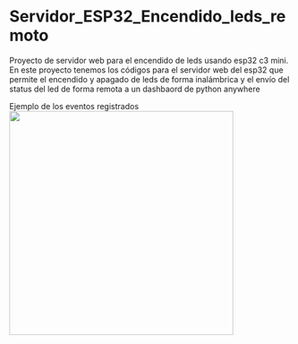 # Servidor_ESP32_Encendido_leds_remoto
 Proyecto de servidor web para el encendido de leds usando esp32 c3 mini. En este proyecto tenemos los códigos para el servidor web del esp32 que permite el encendido y apagado de leds de forma inalámbrica y el envío del status del led de forma remota a un dashbaord de python anywhere

 Ejemplo de los eventos registrados 
<img src="https://doimages.nyc3.cdn.digitaloceanspaces.com/002Blog/0-BLOG-BANNERS/app_platform.png" width="400">

